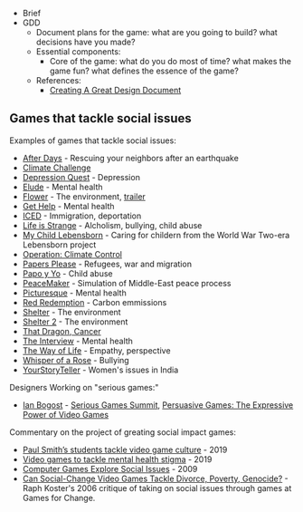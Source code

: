 * Brief
* GDD
  - Document plans for the game: what are you going to build? what decisions have you made?
  - Essential components:
    - Core of the game: what do you do most of time? what makes the game fun? what defines the essence of the game?
  - References:
    - [Creating A Great Design Document](https://www.gamasutra.com/view/feature/131632/creating_a_great_design_document.php)
    
  
## Games that tackle social issues

Examples of games that tackle social issues:

* [After Days](https://play.google.com/store/apps/details?id=com.GamBridzy.AfterDays) - Rescuing your neighbors after an earthquake
* [Climate Challenge](http://makesyouthink.net/games/climate-challenge)
* [Depression Quest](http://www.depressionquest.com) - Depression
* [Elude](http://gambit.mit.edu/loadgame/summer2010/elude_play.php) - Mental health
* [Flower]() - The environment, [trailer](https://youtu.be/mk1-F5il_c8)
* [Get Help]() - Mental health
* [ICED]() - Immigration, deportation
* [Life is Strange](http://www.lifeisstrange.com/) - Alcholism, bullying, child abuse
* [My Child Lebensborn](http://www.mychildlebensborn.com/) - Caring for childern from the World War Two-era Lebensborn project
* [Operation: Climate Control](http://makesyouthink.net/games/operation-climate-control)
* [Papers Please](https://papers-plea.se) - Refugees, war and migration
* [Papo y Yo](http://www.weareminority.com/papo-yo/) - Child abuse
* [PeaceMaker]() - Simulation of Middle-East peace process
* [Picturesque]() - Mental health
* [Red Redemption](http://red-redemption.com/) - Carbon emmissions
* [Shelter](http://store.steampowered.com/app/244710/) - The environment
* [Shelter 2](http://store.steampowered.com/app/275100/) - The environment
* [That Dragon, Cancer](http://www.thatdragoncancer.com)
* [The Interview]() - Mental health
* [The Way of Life](https://www.kongregate.com/games/malbom/the-way-of-life) - Empathy, perspective
* [Whisper of a Rose](https://www.bigfishgames.com/games/5866/whisper-of-a-rose/) - Bullying
* [YourStoryTeller](https://play.google.com/store/apps/details?id=com.yourStoryTeller.Zmq&hl=en) - Women's issues in India

Designers Working on "serious games:"

* [Ian Bogost]() - [Serious Games Summit](), [Persuasive Games: The Expressive Power of Video Games]()

Commentary on the project of greating social impact games:

* [Paul Smith’s students tackle video game culture](https://ogd.com/ogd/paul-smiths-students-tackle-video-game-culture-20190207) - 2019
* [Video games to tackle mental health stigma](https://www.bbc.com/news/uk-wales-47304215) - 2019
* [Computer Games Explore Social Issues](https://www.edutopia.org/serious-games-computer-simulations) - 2009
* [Can Social-Change Video Games Tackle Divorce, Poverty, Genocide?](http://www.mtv.com/news/1535474/can-social-change-video-games-tackle-divorce-poverty-genocide/) - Raph Koster's 2006 critique of taking on social issues through games at Games for Change.
